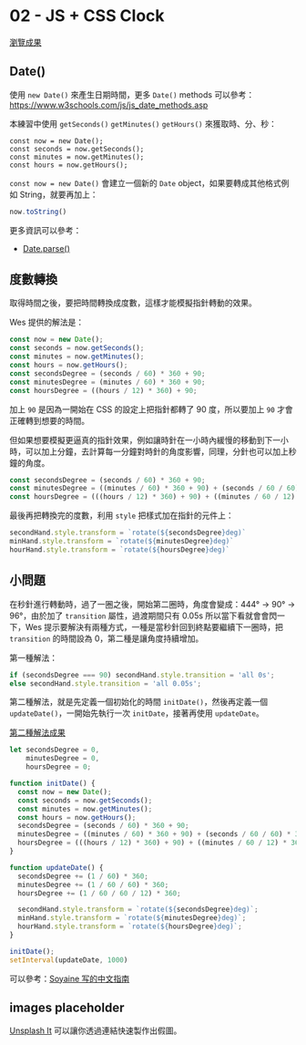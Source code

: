 # 02 - JS + CSS Clock

[瀏覽成果](https://toumasaya.github.io/JavaScript30/02%20-%20JS%20%2B%20CSS%20Clock/index.html)

## Date()

使用 `new Date()` 來產生日期時間，更多 `Date()` methods 可以參考：https://www.w3schools.com/js/js_date_methods.asp

本練習中使用 `getSeconds()` `getMinutes()` `getHours()` 來獲取時、分、秒：

```javescript
const now = new Date();
const seconds = now.getSeconds();
const minutes = now.getMinutes();
const hours = now.getHours();
```

`const now = new Date()` 會建立一個新的 `Date` object，如果要轉成其他格式例如 String，就要再加上：

```javascript
now.toString()
```

更多資訊可以參考：

* [Date.parse()](https://developer.mozilla.org/en-US/docs/Web/JavaScript/Reference/Global_Objects/Date/parse)

## 度數轉換

取得時間之後，要把時間轉換成度數，這樣才能模擬指針轉動的效果。

Wes 提供的解法是：

```javascript
const now = new Date();
const seconds = now.getSeconds();
const minutes = now.getMinutes();
const hours = now.getHours();
const secondsDegree = (seconds / 60) * 360 + 90;
const minutesDegree = (minutes / 60) * 360 + 90;
const hoursDegree = ((hours / 12) * 360) + 90;
```

加上 `90` 是因為一開始在 CSS 的設定上把指針都轉了 90 度，所以要加上 `90` 才會正確轉到想要的時間。

但如果想要模擬更逼真的指針效果，例如讓時針在一小時內緩慢的移動到下一小時，可以加上分鐘，去計算每一分鐘對時針的角度影響，同理，分針也可以加上秒鐘的角度。

```javascript
const secondsDegree = (seconds / 60) * 360 + 90;
const minutesDegree = ((minutes / 60) * 360 + 90) + (seconds / 60 / 60) * 360;
const hoursDegree = (((hours / 12) * 360) + 90) + ((minutes / 60 / 12) * 360) + (seconds / 60 / 60 / 12) * 360;
```

最後再把轉換完的度數，利用 `style` 把樣式加在指針的元件上：

```javascript
secondHand.style.transform = `rotate(${secondsDegree}deg)`
minHand.style.transform = `rotate(${minutesDegree}deg)`
hourHand.style.transform = `rotate(${hoursDegree}deg)`
```

## 小問題

在秒針進行轉動時，過了一圈之後，開始第二圈時，角度會變成：444° -> 90° -> 96°，由於加了 `transition` 屬性，過渡期間只有 0.05s 所以當下看就會會閃一下，Wes 提示要解決有兩種方式，一種是當秒針回到終點要繼續下一圈時，把 `transition` 的時間設為 0，第二種是讓角度持續增加。

第一種解法：

```javascript
if (secondsDegree === 90) secondHand.style.transition = 'all 0s';
else secondHand.style.transition = 'all 0.05s';
```

第二種解法，就是先定義一個初始化的時間 `initDate()`，然後再定義一個 `updateDate()`，一開始先執行一次 `initDate`，接著再使用 `updateDate`。

[第二種解法成果](https://toumasaya.github.io/JavaScript30/02%20-%20JS%20%2B%20CSS%20Clock/index-advance.html)

```javascript
let secondsDegree = 0,
    minutesDegree = 0,
    hoursDegree = 0;

function initDate() {
  const now = new Date();
  const seconds = now.getSeconds();
  const minutes = now.getMinutes();
  const hours = now.getHours();
  secondsDegree = (seconds / 60) * 360 + 90;
  minutesDegree = ((minutes / 60) * 360 + 90) + (seconds / 60 / 60) * 360;
  hoursDegree = (((hours / 12) * 360) + 90) + ((minutes / 60 / 12) * 360) + (seconds / 60 / 60 / 12) * 360;
}

function updateDate() {
  secondsDegree += (1 / 60) * 360;
  minutesDegree += (1 / 60 / 60) * 360;
  hoursDegree += (1 / 60 / 60 / 12) * 360;

  secondHand.style.transform = `rotate(${secondsDegree}deg)`;
  minHand.style.transform = `rotate(${minutesDegree}deg)`;
  hourHand.style.transform = `rotate(${hoursDegree}deg)`;
}

initDate();
setInterval(updateDate, 1000)
```

可以參考：[Soyaine 写的中文指南](https://github.com/soyaine/JavaScript30)

## images placeholder

[Unsplash It](https://unsplash.it/) 可以讓你透過連結快速製作出假圖。
